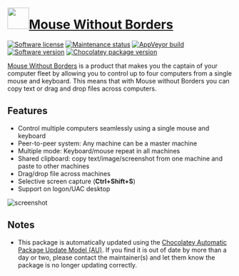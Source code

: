# [<img src="https://cdn.jsdelivr.net/gh/dgalbraith/chocolatey-packages@172818799a8c19127ae166c7b6168b0f57d256df/icons/mousewithoutborders.png" width="48" height="48" />Mouse Without Borders](https://community.chocolatey.org/packages/mousewithoutborders)

[![Software license](https://img.shields.io/badge/License-proprietary-lightgrey)](https://github.com/dgalbraith/chocolatey-packages/blob/master/automatic/mousewithoutborders/legal/LICENSE.pdf)
[![Maintenance status](https://img.shields.io/badge/Maintained%3F-yes-green.svg)](https://github.com/dgalbraith/chocolatey-packages/graphs/commit-activity)
[![AppVeyor build](https://img.shields.io/appveyor/ci/dgalbraith/chocolatey-packages)](https://ci.appveyor.com/project/dgalbraith/chocolatey-packages)
[![Software version](https://img.shields.io/badge/version-2.2.1.327-blue)](https://www.microsoft.com/download/details.aspx?id=35460)
[![Chocolatey package version](https://img.shields.io/chocolatey/v/mousewithoutborders?label=Chocolatey)](https://community.chocolatey.org/packages/mousewithoutborders)

[Mouse Without Borders](http://aka.ms/mm) is a product that makes you the captain of your computer fleet by allowing
you to control up to four computers from a single mouse and keyboard. This means that with Mouse without Borders you
can copy text or drag and drop files across computers.

## Features

* Control multiple computers seamlessly using a single mouse and keyboard
* Peer-to-peer system: Any machine can be a master machine
* Multiple mode: Keyboard/mouse repeat in all machines
* Shared clipboard: copy text/image/screenshot from one machine and paste to other machines
* Drag/drop file across machines
* Selective screen capture (**Ctrl+Shift+S**)
* Support on logon/UAC desktop

![screenshot](https://cdn.jsdelivr.net/gh/dgalbraith/chocolatey-packages@172818799a8c19127ae166c7b6168b0f57d256df/automatic/mousewithoutborders/screenshot.png)

## Notes

* This package is automatically updated using the [Chocolatey Automatic Package Update Model (AU)](https://github.com/majkinetor/au/blob/master/README.md).
If you find it is out of date by more than a day or two, please contact the maintainer(s) and let them know the package is no longer updating correctly.
